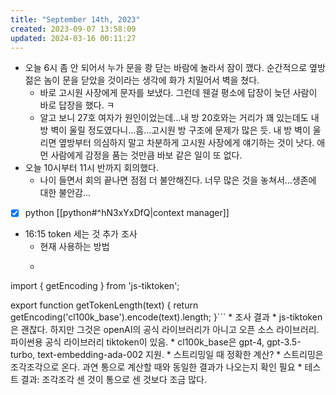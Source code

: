 ```yaml
---
title: "September 14th, 2023"
created: 2023-09-07 13:58:09
updated: 2024-03-16 00:11:27
---
```

  * 오늘 6시 좀 안 되어서 누가 문을 쾅 닫는 바람에 놀라서 잠이 깼다. 순간적으로 옆방 젊은 놈이 문을 닫았을 것이라는 생각에 화가 치밀어서 벽을 쳤다.
    * 바로 고시원 사장에게 문자를 보냈다. 그런데 웬걸 평소에 답장이 늦던 사람이 바로 답장을 했다. ㅋ
    * 알고 보니 27호 여자가 원인이었는데...내 방 20호와는 거리가 꽤 있는데도 내 방 벽이 울릴 정도였다니...흠...고시원 방 구조에 문제가 많은 듯. 내 방 벽이 울리면 옆방부터 의심하지 말고 차분하게 고시원 사장에게 얘기하는 것이 낫다. 애먼 사람에게 감정을 품는 것만큼 바보 같은 일이 또 없다.
  * 오늘 10시부터 11시 반까지 회의했다.
    * 나이 들면서 회의 끝나면 점점 더 불안해진다. 너무 많은 것을 놓쳐서...생존에 대한 불안감...
  * [x] python [[python#^hN3xYxDfQ|context manager]]
  * 16:15 token 세는 것 추가 조사
    * 현재 사용하는 방법
    * ```javascript
import { getEncoding } from 'js-tiktoken';

export function getTokenLength(text) {
  return getEncoding('cl100k_base').encode(text).length;
}```
    * 조사 결과
      * js-tiktoken은 괜찮다. 하지만 그것은 openAI의 공식 라이브러리가 아니고 오픈 소스 라이브러리. 파이썬용 공식 라이브러리 tiktoken이 있음.
      * cl100k_base은  gpt-4, gpt-3.5-turbo, text-embedding-ada-002 지원.
      * 스트리밍일 때 정확한 계산?
        * 스트리밍은 조각조각으로 온다. 과연 통으로 계산할 때와 동일한 결과가 나오는지 확인 필요
          * 테스트 결과: 조각조각 센 것이 통으로 센 것보다 조금 많다.
